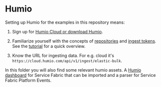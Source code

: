 # Humio

Setting up Humio for the examples in this repository means:

1. Sign up for [Humio Cloud or download Humio](https://humio.com/getting-started/).

2. Familiarize yourself with the concepts of [repositories](https://docs.humio.com/concepts/repositories/) and [ingest tokens](https://docs.humio.com/sending-data-to-humio/ingest-tokens/). See the [tutorial](https://docs.humio.com/tutorial/) for a quick overview.

3. Know the URL for ingesting data. For e.g. cloud it's ```https://cloud.humio.com/api/v1/ingest/elastic-bulk```.

In this folder you will also find some relevant humio assets. A [Humio dashboard](https://docs.humio.com/concepts/dashboards/) for Service Fabric that can be imported and a parser for Service Fabric Platform Events.